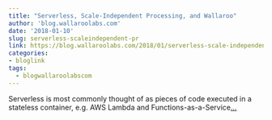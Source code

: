 ```yaml
---
title: "Serverless, Scale-Independent Processing, and Wallaroo"
author: 'blog.wallaroolabs.com'
date: '2018-01-10'
slug: serverless-scaleindependent-pr
link: https://blog.wallaroolabs.com/2018/01/serverless-scale-independent-processing-and-wallaroo/
categories:
- bloglink
tags:
  - blogwallaroolabscom
---
```


Serverless is most commonly thought of as pieces of code executed in a stateless container, e.g. AWS Lambda and Functions-as-a-Service[... <i class="fas fa-external-link-alt"></i>](https://blog.wallaroolabs.com/2018/01/serverless-scale-independent-processing-and-wallaroo/)

